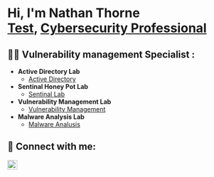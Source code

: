 <h1>Hi, I'm Nathan Thorne <br/><a href=https://github.com/NathanThorne>Test</a>, <a href=https://www.linkedin.com/in/nathan-thorne-7b669731b/> Cybersecurity Professional</a> </h1>

<h2>👨‍💻 Vulnerability management Specialist :</h2>

- <b>Active Directory Lab</b>
  - [Active Directory](https://github.com/NathanThorne/Active_Directory_Lab)
- <b>Sentinal Honey Pot Lab</b>
  - [Sentinal Lab](https://github.com/NathanThorne/Sentinal-Lab)
- <b>Vulnerability Management Lab</b>
  - [Vulnerability Management]()
- <b>Malware Analysis Lab</b>
  - [Malware Analusis]()
<h2> 🤳 Connect with me:</h2>

[<img align="left" alt="NathanThorne | LinkedIn" width="22px" src="https://cdn.jsdelivr.net/npm/simple-icons@v3/icons/linkedin.svg" />][linkedin]

[linkedin]: https://www.linkedin.com/in/nathan-thorne-7b669731b/

<!--

-->
